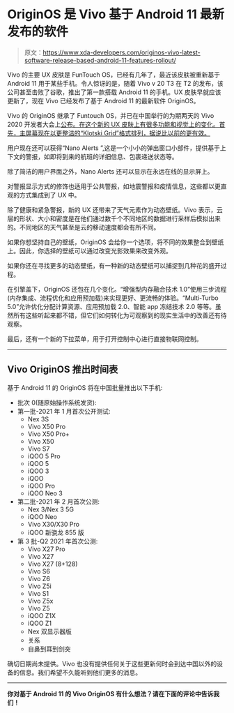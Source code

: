 # OriginOS 是 Vivo 基于 Android 11 最新发布的软件

> 原文：<https://www.xda-developers.com/originos-vivo-latest-software-release-based-android-11-features-rollout/>

Vivo 的主要 UX 皮肤是 FunTouch OS，已经有几年了，最近该皮肤被重新基于 Android 11 用于某些手机。令人惊讶的是，随着 Vivo v 20 T3 在 T2 的发布，该公司甚至击败了谷歌，推出了第一款搭载 Android 11 的手机。UX 皮肤早就应该更新了，现在 Vivo 已经发布了基于 Android 11 的最新软件 OriginOS。

Vivo 的 OriginOS 继承了 Funtouch OS，并已在中国举行的为期两天的 Vivo 2020 开发者大会上[公布。在这个新的 UX 皮肤上有很多功能和视觉上的变化。首先，主屏幕现在以更整洁的“Klotski Grid”格式排列，据说比以前的更有效。](https://weibo.com/7506173780/JutVkrZD4)

用户现在还可以获得“Nano Alerts ”,这是一个小小的弹出窗口小部件，提供基于上下文的警报，如即将到来的航班的详细信息、包裹递送状态等。

除了简洁的用户界面之外，Nano Alerts 还可以显示在永远在线的显示屏上。

对警报显示方式的修饰也适用于公共警报，如地震警报和疫情信息，这些都以更直观的方式集成到了 UX 中。

除了健康和紧急警报，新的 UX 还带来了天气元素作为动态壁纸。Vivo 表示，云层的形状、大小和密度是在他们通过数千个不同地区的数据进行采样后模拟出来的。不同地区的天气甚至是云的移动速度都会有所不同。

如果你想坚持自己的壁纸，OriginOS 会给你一个选项，将不同的效果整合到壁纸上。因此，你选择的壁纸可以通过改变光影效果来改变外观。

如果你还在寻找更多的动态壁纸，有一种新的动态壁纸可以捕捉到几种花的盛开过程。

在引擎盖下，OriginOS 还包在几个变化。“增强型内存融合技术 1.0”使用三步流程(内存集成、流程优化和应用预加载)来实现更好、更流畅的体验。“Multi-Turbo 5.0”允许优化分配计算资源、应用预加载 2.0、智能 app 冻结技术 2.0 等等。虽然所有这些听起来都不错，但它们如何转化为可观察到的现实生活中的改善还有待观察。

最后，还有一个新的下拉菜单，用于打开控制中心进行直接物联网控制。

* * *

## Vivo OriginOS 推出时间表

基于 Android 11 的 OriginOS 将在中国批量推出以下手机:

*   批次 0(随原始操作系统发货):
*   第一批-2021 年 1 月首次公开测试:
    *   Nex 3S
    *   Vivo X50 Pro
    *   Vivo X50 Pro+
    *   Vivo X50
    *   Vivo S7
    *   iQOO 5 Pro
    *   iQOO 5
    *   iQOO 3
    *   iQOO
    *   iQOO Pro
    *   iQOO Neo 3
*   第二批-2021 年 2 月首次公测:
    *   Nex 3/Nex 3 5G
    *   iQOO Neo
    *   Vivo X30/X30 Pro
    *   iQOO 新骁龙 855 版
*   第 3 批-Q2 2021 年首次公测:
    *   Vivo X27 Pro
    *   Vivo X27
    *   Vivo X27 (8+128)
    *   Vivo S6
    *   Vivo Z6
    *   Vivo Z5i
    *   Vivo S1
    *   Vivo Z5x
    *   Vivo Z5
    *   iQOO Z1X
    *   iQOO Z1
    *   Nex 双显示器版
    *   关系
    *   自鼻到耳到剑突

确切日期尚未提供。Vivo 也没有提供任何关于这些更新何时会到达中国以外的设备的信息。我们希望不久能听到他们更多的消息。

* * *

**你对基于 Android 11 的 Vivo OriginOS 有什么想法？请在下面的评论中告诉我们！**